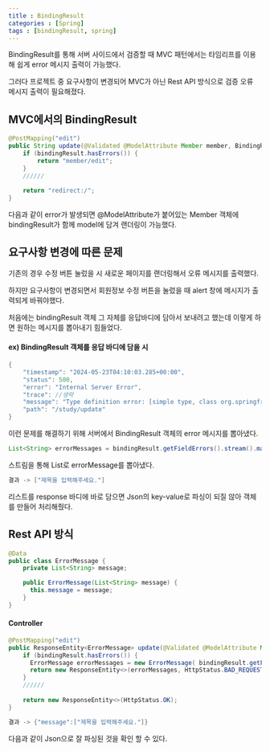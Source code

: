 ```yaml
---
title : BindingResult
categories : [Spring]
tags : [bindingResult, spring]
---
```




BindingResult를 통해 서버 사이드에서 검증할 때 MVC 패턴에서는 타임리프를 이용해 쉽게 error 메시지 출력이 가능했다.

그러다 프로젝트 중 요구사항이 변경되어 MVC가 아닌 Rest API 방식으로 검증 오류 메시지 출력이 필요해졌다.



## MVC에서의 BindingResult

```java
@PostMapping("edit")
public String update(@Validated @ModelAttribute Member member, BindingResult bindingResult) {
	if (bindingResult.hasErrors()) {
        return "member/edit";
    }
    //////
    
    return "redirect:/";
}
```

다음과 같이 error가 발생되면 @ModelAttribute가 붙어있는 Member 객체에 bindingResult가 함께 model에 담겨 랜더링이 가능했다.

## 요구사항 변경에 따른 문제

기존의 경우 수정 버튼 눌렀을 시 새로운 페이지를 랜더링해서 오류 메시지를 출력했다.

하지만 요구사항이 변경되면서 회원정보 수정 버튼을 눌렀을 때 alert 창에 메시지가 출력되게 바꿔야했다.

처음에는 bindingResult 객체 그 자체를 응답바디에 담아서 보내려고 했는데 이렇게 하면 원하는 메시지를 뽑아내기 힘들었다.

#### ex) BindingResult 객체를 응답 바디에 담을 시

```java
{
    "timestamp": "2024-05-23T04:10:03.285+00:00",
    "status": 500,
    "error": "Internal Server Error",
    "trace": //생략
    "message": "Type definition error: [simple type, class org.springframework.validation.DefaultMessageCodesResolver]; nested exception is com.fasterxml.jackson.databind.exc.InvalidDefinitionException: No serializer found for class org.springframework.validation.DefaultMessageCodesResolver and no properties discovered to create BeanSerializer (to avoid exception, disable SerializationFeature.FAIL_ON_EMPTY_BEANS) (through reference chain: org.springframework.validation.BeanPropertyBindingResult[\"messageCodesResolver\"])",
    "path": "/study/update"
}
```



이런 문제를 해결하기 위해 서버에서 BindingResult 객체의 error 메시지를 뽑아냈다.



```java
List<String> errorMessages = bindingResult.getFieldErrors().stream().map(FieldError::getDefaultMessage).toList();
```

스트림을 통해 List로 errorMessage를 뽑아냈다.

```java
결과 -> ["제목을 입력해주세요."]
```

리스트를 response 바디에 바로 담으면 Json의 key-value로 파싱이 되질 않아 객체를 만들어 처리해줬다.



## Rest API 방식

```java
@Data
public class ErrorMessage {
    private List<String> message;

    public ErrorMessage(List<String> message) {
      this.message = message;
    }
}
```



#### Controller

```java
@PostMapping("edit")
public ResponseEntity<ErrorMessage> update(@Validated @ModelAttribute Member member, BindingResult bindingResult) {
	if (bindingResult.hasErrors()) {
      ErrorMessage errorMessages = new ErrorMessage( bindingResult.getFieldErrors().stream().map(FieldError::getDefaultMessage).toList());
      return new ResponseEntity<>(errorMessages, HttpStatus.BAD_REQUEST);
    }
    //////
    
    return new ResponseEntity<>(HttpStatus.OK);
}
```



```java
결과 -> {"message":["제목을 입력해주세요."]}
```

다음과 같이 Json으로 잘 파싱된 것을 확인 할 수 있다.

